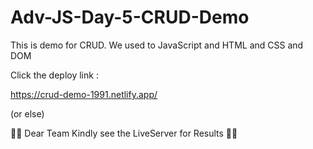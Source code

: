 # Adv-JS-Day-5-CRUD-Demo

This is demo for CRUD. We used to JavaScript and HTML and CSS and DOM

Click the deploy link :

https://crud-demo-1991.netlify.app/

(or else)

👀👀 Dear Team Kindly see the LiveServer for Results 👀👀
